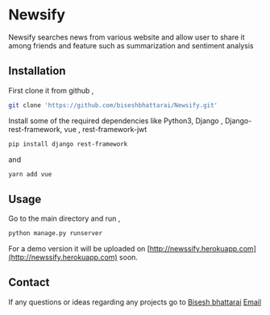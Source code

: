 # Newsify 

Newsify searches news from various website and allow user to share it among friends and feature such as summarization and sentiment analysis

## Installation

First clone it from github ,

```bash
git clone 'https://github.com/biseshbhattarai/Newsify.git'
```
Install some of the required dependencies like Python3, Django , Django-rest-framework, vue , rest-framework-jwt

```bash
pip install django rest-framework
```
and 
```bash
yarn add vue 
```
## Usage
Go to the main directory and run ,

```bash
python manage.py runserver
```
For a demo version it will be uploaded on [http://newssify.herokuapp.com](http://newssify.herokuapp.com) soon.

## Contact 

If any questions or ideas regarding any projects go to
[Bisesh bhattarai](http://biseshbhattarai.github.io)
[Email](http://emailbisesh.herokuapp.com)